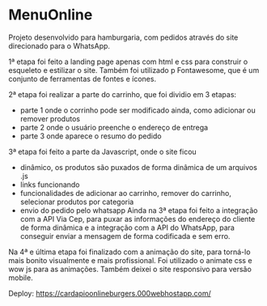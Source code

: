 # MenuOnline

Projeto desenvolvido para hamburgaria, com pedidos através do site direcionado para o WhatsApp.

1ª etapa foi feito a landing page apenas com html e css para construir o esqueleto e estilizar o site.
Também foi utilizado p Fontawesome, que é um conjunto de ferramentas de fontes e ícones.

2ª etapa foi realizar a parte do carrinho, que foi dividio em 3 etapas:
  - parte 1 onde o corrinho pode ser modificado ainda, como adicionar ou remover produtos
  - parte 2 onde o usuário preenche o endereço de entrega
  - parte 3 onde aparece o resumo do pedido

3ª etapa foi feito a parte da Javascript, onde o site ficou
  - dinâmico, os produtos são puxados de forma dinâmica de um arquivos .js
  - links funcionando
  - funcionalidades de adicionar ao carrinho, remover do carrinho, selecionar produtos por categoria
  - envio do pedido pelo whatsapp
Ainda na 3ª etapa foi feito a integração com a API Via Cep, para puxar as informações do endereço do cliente de forma dinâmica
e a integração com a API do WhatsApp, para conseguir enviar a mensagem de forma codificada e sem erro.

Na 4ª e última etapa foi finalizado com a animação do site, para torná-lo mais bonito visualmente e mais profissional.
Foi utilizado o animate css e wow js para as animações.
Também deixei o site responsivo para versão mobile.

Deploy: https://cardapioonlineburgers.000webhostapp.com/
